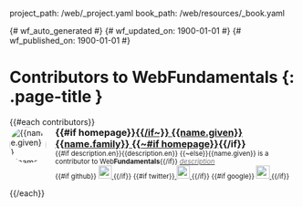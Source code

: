 project_path: /web/_project.yaml
book_path: /web/resources/_book.yaml

{# wf_auto_generated #}
{# wf_updated_on: 1900-01-01 #}
{# wf_published_on: 1900-01-01 #}

<style>
  .contributor-container {
    display: flex;
    flex-direction: flow;
    flex-wrap: wrap;
  }
  .contributor {
    flex-grow: 1;
    width: 100%;
    margin-bottom: 1em;
  }
  @media (min-width: 999px) {
      .contributor {
        width: 50%;
        padding-right: 16px;
      }
    }
  .contributor h3 {margin: 0;}
  .contributor img.person {
    border-radius: 100%;
    width: 64px;
    float: left;
    margin: 0 16px 16px 0;
  }

  .contributor .wf-byline-desc,
  .contributor .wf-byline-social {
    margin-left: 80px;
    font-size: smaller;
  }
  .contributor .wf-byline-desc i {
    color: #757575;
  }
  .contributor .wf-byline-social img {
    width: 2em;
  }
</style>

# Contributors to WebFundamentals {: .page-title }

<div class="contributor-container">
  {{#each contributors}}
  <div class="contributor" id="{{id}}" itemscope itemtype="http://schema.org/Person">
    <img class="person" itemprop="image" src="/web/images/contributors/{{photo}}.jpg" alt="{{name.given}} {{name.family}}">
    <section class="wf-byline-meta">
      <h3 itemprop="name">
        {{#if homepage}}<a itemprop="url" href="{{homepage}}">{{/if~}}
        <span itemprop="givenName">{{name.given}}</span> <span itemprop="familyName">{{name.family}}</span>
        {{~#if homepage}}</a>{{/if}}
      </h3>
      <div class="wf-byline-desc">
        {{#if description.en}}{{description.en}}
        {{~else}}{{name.given}} is a contributor to Web<b>Fundamentals</b>{{/if}}
        <a href="/web/resources/contributors/{{id}}">
          <i class="material-icons">description</i>
        </a>
      </div>
      <div class="wf-byline-social">
        {{#if github}}
        <a href="https://github.com/{{github}}">
          <img src="/site-assets/logo-github.svg">
        </a>
        {{/if}}
        {{#if twitter}}<a itemprop="sameAs" href="https://twitter.com/{{twitter}}">
          <img src="/site-assets/logo-twitter.svg">
        </a>
        {{/if}}
        {{#if google}}
        <a itemprop="sameAs" href="https://plus.google.com/{{google}}">
          <img src="/site-assets/logo-google-plus.svg">
        </a>
        {{/if}}
      </div>
    </section>
  </div>
  {{/each}}
</div>
